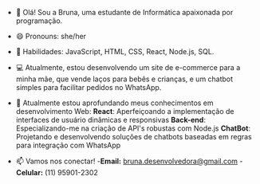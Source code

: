 - 👋 Olá! Sou a Bruna, uma estudante de Informática apaixonada por programação.
  
- 😄 Pronouns: she/her
  
- 🚀 Habilidades: JavaScript, HTML, CSS, React, Node.js, SQL.
    
- 💻 Atualmente, estou desenvolvendo um site de e-commerce para a minha mãe, que vende laços para bebês e crianças, e um chatbot simples para facilitar pedidos no WhatsApp.
  
- 🌱 Atualmente estou aprofundando meus conhecimentos em desenvolvimento Web:
     **React**: Aperfeiçoando a implementação de interfaces de usuário dinâmicas e responsivas
     **Back-end**: Especializando-me na criação de API's robustas com Node.js
     **ChatBot**: Projetando e desenvolvendo soluções de chatbots baseadas em regras para integração com WhatsApp
  
- 📫 Vamos nos conectar!
      -**Email:** bruna.desenvolvedora@gmail.com
      -**Celular:** (11) 95901-2302

<!---
bruhvicente/bruhvicente is a ✨ special ✨ repository because its `README.md` (this file) appears on your GitHub profile.
You can click the Preview link to take a look at your changes.
--->
